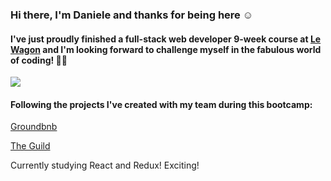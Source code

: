 ### Hi there, I'm Daniele and thanks for being here ☺

#### I've just proudly finished a full-stack web developer 9-week course at <a href="https://www.lewagon.com">Le Wagon</a> and I'm looking forward to challenge myself in the fabulous world of coding! 👨‍💻 

![](https://komarev.com/ghpvc/?username=dan-90&color=blue&style=plastic)

#### Following the projects I've created with my team during this bootcamp:

<a href="https://groundbnb-tarumae.herokuapp.com">Groundbnb</a>

<a href="https://www.theguild.fun">The Guild</a>

Currently studying React and Redux! Exciting!
